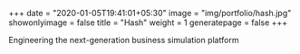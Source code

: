 +++
date = "2020-01-05T19:41:01+05:30"
image = "img/portfolio/hash.jpg"
showonlyimage = false
title = "Hash"
weight = 1
generatepage = false
+++

Engineering the next-generation business simulation platform
